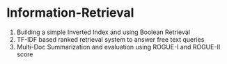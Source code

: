 # Information-Retrieval
1. Building a simple Inverted Index and using Boolean Retrieval
2. TF-IDF based ranked retrieval system to answer free text queries
3. Multi-Doc Summarization and evaluation using ROGUE-I and ROGUE-II score
